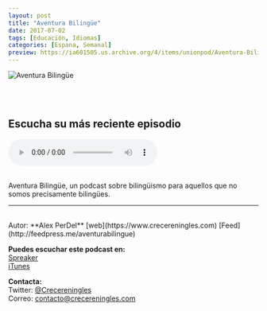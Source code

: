 ```yaml
---
layout: post
title: "Aventura Bilingüe"
date: 2017-07-02
tags: [Educación, Idiomas]
categories: [Espana, Semanal]
preview: https://ia601505.us.archive.org/4/items/unionpod/Aventura-Bilinge300.png
---
```


![Aventura Bilingüe](https://ia601505.us.archive.org/4/items/unionpod/Aventura-Bilinge500.png)

<br/>
<br/>

## Escucha su más reciente episodio

<!--reproductor-feed=http://feedpress.me/aventurabilingue-->
<!--reproductor-start-->
<audio id="audio" preload="auto" controls="" src="http://tracking.feedpress.it/link/15025/9863575/110_aventura_bilingu_e.mp3"></audio>
<!--reproductor-end-->

<br/>  
Aventura Bilingüe, un podcast sobre bilingüismo para aquellos que no somos precisamente bilingües.

_ _ _
<br>
Autor: **Alex PerDel**  
[web](https://www.crecereningles.com)  
[Feed](http://feedpress.me/aventurabilingue)  


**Puedes escuchar este podcast en:**  
[Spreaker](https://www.spreaker.com/user/crecereningles)  
[iTunes](https://itunes.apple.com/us/podcast/aventura-bilingue/id1122228836?mt=2)  


**Contacta:**  
Twitter: [@Crecereningles](https://twitter.com/Crecereningles)  
Correo: [contacto@crecereningles.com](mailto:contacto@crecereningles.com)  
